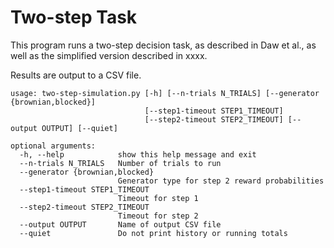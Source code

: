 # Two-step Task

This program runs a two-step decision task, as described in Daw et al., as well as the simplified version described in xxxx.

Results are output to a CSV file.

```
usage: two-step-simulation.py [-h] [--n-trials N_TRIALS] [--generator {brownian,blocked}]
                              [--step1-timeout STEP1_TIMEOUT]
                              [--step2-timeout STEP2_TIMEOUT] [--output OUTPUT] [--quiet]

optional arguments:
  -h, --help            show this help message and exit
  --n-trials N_TRIALS   Number of trials to run
  --generator {brownian,blocked}
                        Generator type for step 2 reward probabilities
  --step1-timeout STEP1_TIMEOUT
                        Timeout for step 1
  --step2-timeout STEP2_TIMEOUT
                        Timeout for step 2
  --output OUTPUT       Name of output CSV file
  --quiet               Do not print history or running totals

```